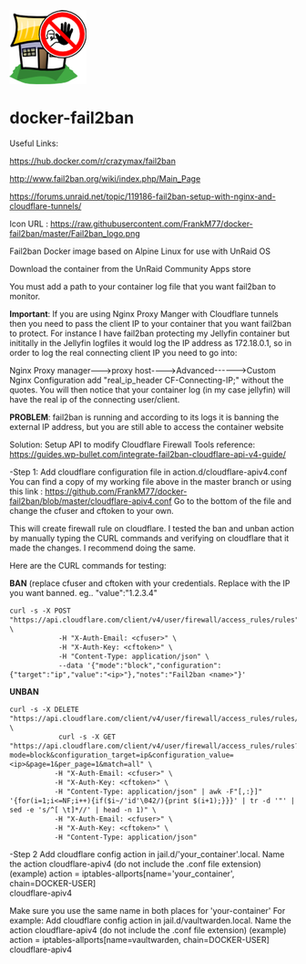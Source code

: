 ![This is an image](https://raw.githubusercontent.com/FrankM77/docker-fail2ban/master/Fail2ban_logo.png)
# docker-fail2ban

Useful Links:

https://hub.docker.com/r/crazymax/fail2ban

http://www.fail2ban.org/wiki/index.php/Main_Page

https://forums.unraid.net/topic/119186-fail2ban-setup-with-nginx-and-cloudflare-tunnels/

Icon URL : https://raw.githubusercontent.com/FrankM77/docker-fail2ban/master/Fail2ban_logo.png

Fail2ban Docker image based on Alpine Linux for use with UnRaid OS

Download the container from the UnRaid Community Apps store



You must add a path to your container log file that you want fail2ban to monitor. 

**Important**: If you are using Nginx Proxy Manger with Cloudflare tunnels then you need to pass the client IP to your container that you want fail2ban to protect.  For instance I have fail2ban protecting my Jellyfin container but inititally in the Jellyfin logfiles it would log the IP address as 172.18.0.1, so in order to log the real connecting client IP you need to go into:

Nginx Proxy manager--->proxy host---->Advanced------>Custom Nginx Configuration add "real_ip_header CF-Connecting-IP;"  without the quotes. 
You will then notice that your container log (in my case jellyfin) will have the real ip of the connecting user/client.  

**PROBLEM**: fail2ban is running and according to its logs it is banning the external IP address, but you are still able to access the container website

Solution: Setup API to modify Cloudflare Firewall Tools reference: https://guides.wp-bullet.com/integrate-fail2ban-cloudflare-api-v4-guide/

-Step 1:
Add cloudflare configuration file in action.d/cloudflare-apiv4.conf
You can find a copy of my working file above in the master branch or using this link : https://github.com/FrankM77/docker-fail2ban/blob/master/cloudflare-apiv4.conf
Go to the bottom of the file and change the cfuser and cftoken to your own.

This will create firewall rule on cloudflare. I tested the ban and unban action by manually typing the CURL commands and verifying on cloudflare that it made the changes. I recommend doing the same.  

Here are the CURL commands for testing:

**BAN** (replace cfuser and cftoken with your credentials. Replace <IP> with the IP you want banned. eg.. "value":"1.2.3.4"
```
curl -s -X POST "https://api.cloudflare.com/client/v4/user/firewall/access_rules/rules" \
            -H "X-Auth-Email: <cfuser>" \
            -H "X-Auth-Key: <cftoken>" \
            -H "Content-Type: application/json" \
            --data '{"mode":"block","configuration":{"target":"ip","value":"<ip>"},"notes":"Fail2ban <name>"}'
```
  
  **UNBAN**
  ```
  curl -s -X DELETE "https://api.cloudflare.com/client/v4/user/firewall/access_rules/rules/$( \
              curl -s -X GET "https://api.cloudflare.com/client/v4/user/firewall/access_rules/rules?mode=block&configuration_target=ip&configuration_value=<ip>&page=1&per_page=1&match=all" \
             -H "X-Auth-Email: <cfuser>" \
             -H "X-Auth-Key: <cftoken>" \
             -H "Content-Type: application/json" | awk -F"[,:}]" '{for(i=1;i<=NF;i++){if($i~/'id'\042/){print $(i+1);}}}' | tr -d '"' | sed -e 's/^[ \t]*//' | head -n 1)" \
             -H "X-Auth-Email: <cfuser>" \
             -H "X-Auth-Key: <cftoken>" \
             -H "Content-Type: application/json"
```
                                                                                            
-Step 2 Add cloudflare config action in jail.d/'your_container'.local. Name the action cloudflare-apiv4 (do not include the .conf file extension)
(example) action = iptables-allports[name='your_container', chain=DOCKER-USER]  
                   cloudflare-apiv4
                              
Make sure you use the same name in both places for 'your-container'
For example: 
Add cloudflare config action in jail.d/vaultwarden.local. Name the action cloudflare-apiv4 (do not include the .conf file extension)
(example) action = iptables-allports[name=vaultwarden, chain=DOCKER-USER]  
                   cloudflare-apiv4 



